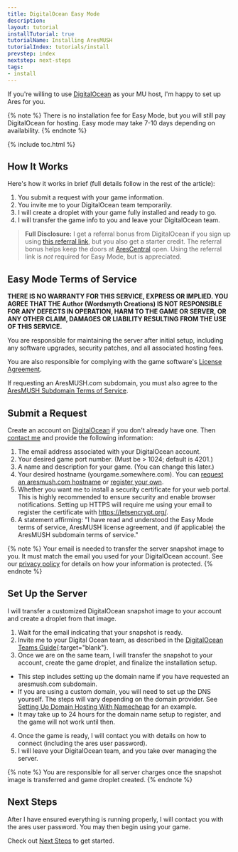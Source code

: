 ```yaml
---
title: DigitalOcean Easy Mode
description: 
layout: tutorial
installTutorial: true
tutorialName: Installing AresMUSH
tutorialIndex: tutorials/install
prevstep: index
nextstep: next-steps
tags:
- install
---
```


If you're willing to use [DigitalOcean](http://www.digitalocean.com/?refcode=5c07173bc1f2) as your MU host, I'm happy to set up Ares for you. 

{% note %}
There is no installation fee for Easy Mode, but you will still pay DigitalOcean for hosting. Easy mode may take 7-10 days depending on availability.
{% endnote %}

{% include toc.html %}

## How It Works

Here's how it works in brief (full details follow in the rest of the article):

1. You submit a request with your game information.
2. You invite me to your DigitalOcean team temporarily.
3. I will create a droplet with your game fully installed and ready to go.
4. I will transfer the game info to you and leave your DigitalOcean team.

> **Full Disclosure:** I get a referral bonus from DigitalOcean if you sign up using [this referral link](http://www.digitalocean.com/?refcode=5c07173bc1f2), but you also get a starter credit. The referral bonus helps keep the doors at [AresCentral](/arescentral.html) open.  Using the referral link is *not* required for Easy Mode, but is appreciated.

## Easy Mode Terms of Service

**THERE IS NO WARRANTY FOR THIS SERVICE, EXPRESS OR IMPLIED.  YOU AGREE THAT THE Author (Wordsmyth Creations) IS NOT RESPONSIBLE FOR ANY DEFECTS IN OPERATION, HARM TO THE GAME OR SERVER, OR ANY OTHER CLAIM, DAMAGES OR LIABILITY RESULTING FROM THE USE OF THIS SERVICE.**

You are responsible for maintaining the server after initial setup, including any software upgrades, security patches, and all associated hosting fees.  

You are also responsible for complying with the game software's [License Agreement](/license.html).

If requesting an AresMUSH.com subdomain, you must also agree to the [AresMUSH Subdomain Terms of Service](/subdomain-tos.html).

## Submit a Request

Create an account on [DigitalOcean](http://www.digitalocean.com/?refcode=5c07173bc1f2) if you don't already have one.  Then [contact me](/feedback.html) and provide the following information:

1. The email address associated with your DigitalOcean account.
2. Your desired game port number. (Must be > 1024; default is 4201.)
3. A name and description for your game.  (You can change this later.)
4. Your desired hostname (yourgame.somewhere.com).  You can [request an aresmush.com hostname](/tutorials/install/getting-a-hostname.html) or [register your own](/tutorials/install/getting-a-hostname.html).
5. Whether you want me to install a security certificate for your web portal.  This is highly recommended to ensure security and enable browser notifications.  Setting up HTTPS will require me using your email to register the certificate with https://letsencrypt.org/.
6. A statement affirming: "I have read and understood the Easy Mode terms of service, AresMUSH license agreement, and (if applicable) the AresMUSH subdomain terms of service."

{% note %} 
Your email is needed to transfer the server snapshot image to you.  It must match the email you used for your DigitalOcean account. See our [privacy policy](/privacy.html) for details on how your information is protected.
{% endnote %}

## Set Up the Server

I will transfer a customized DigitalOcean snapshot image to your account and create a droplet from that image.

1. Wait for the email indicating that your snapshot is ready.
2. Invite me to your Digital Ocean team, as described in the [DigitalOcean Teams Guide](https://docs.digitalocean.com/products/teams/how-to/create/#invite-team-members){:target="blank"}.
3. Once we are on the same team, I will transfer the snapshot to your account, create the game droplet, and finalize the installation setup.
  * This step includes setting up the domain name if you have requested an aresmush.com subdomain. 
  * If you are using a custom domain, you will need to set up the DNS yourself. The steps will vary depending on the domain provider. See [Setting Up Domain Hosting With Namecheap](/tutorials/install/setting-up-dns.html) for an example.
  * It may take up to 24 hours for the domain name setup to register, and the game will not work until then.
4. Once the game is ready, I will contact you with details on how to connect (including the ares user password). 
5. I will leave your DigitalOcean team, and you take over managing the server.

{% note %}
You are responsible for all server charges once the snapshot image is transferred and game droplet created.
{% endnote %}

## Next Steps

After I have ensured everything is running properly, I will contact you with the ares user password. You may then begin using your game. 

Check out [Next Steps](/tutorials/install/next-steps.html) to get started.